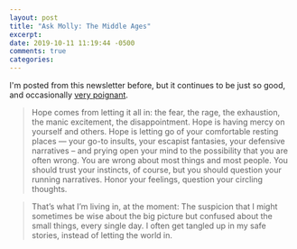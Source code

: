 ```yaml
---
layout: post
title: "Ask Molly: The Middle Ages"
excerpt: 
date: 2019-10-11 11:19:44 -0500
comments: true
categories: 
---
```


I'm posted from this newsletter before, but it continues to be just so good, and occasionally [very poignant](https://askmolly.substack.com/p/the-middle-ages).

>Hope comes from letting it all in: the fear, the rage, the exhaustion, the manic excitement, the disappointment. Hope is having mercy on yourself and others. Hope is letting go of your comfortable resting places — your go-to insults, your escapist fantasies, your defensive narratives – and prying open your mind to the possibility that you are often wrong. You are wrong about most things and most people. You should trust your instincts, of course, but you should question your running narratives. Honor your feelings, question your circling thoughts.

>That’s what I’m living in, at the moment: The suspicion that I might sometimes be wise about the big picture but confused about the small things, every single day. I often get tangled up in my safe stories, instead of letting the world in.

